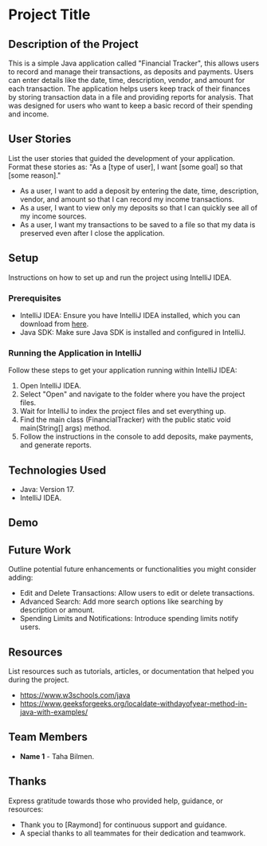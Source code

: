 # Project Title

## Description of the Project

This is a simple Java application called "Financial Tracker", this allows users to record and manage their transactions, as deposits and payments. Users can enter details like the date, time, description, vendor, and amount for each transaction. 
The application helps users keep track of their finances by storing transaction data in a file and providing reports for analysis.
That was designed for users who want to keep a basic record of their spending and income.

## User Stories

List the user stories that guided the development of your application. Format these stories as: "As a [type of user], I want [some goal] so that [some reason]."

- As a user, I want to add a deposit by entering the date, time, description, vendor, and amount so that I can record my income transactions.
- As a user, I want to view only my deposits so that I can quickly see all of my income sources.
- As a user, I want my transactions to be saved to a file so that my data is preserved even after I close the application.

## Setup

Instructions on how to set up and run the project using IntelliJ IDEA.

### Prerequisites

- IntelliJ IDEA: Ensure you have IntelliJ IDEA installed, which you can download from [here](https://www.jetbrains.com/idea/download/).
- Java SDK: Make sure Java SDK is installed and configured in IntelliJ.

### Running the Application in IntelliJ

Follow these steps to get your application running within IntelliJ IDEA:

1. Open IntelliJ IDEA.
2. Select "Open" and navigate to the folder where you have the project files.
3. Wait for IntelliJ to index the project files and set everything up.
4. Find the main class (FinancialTracker) with the public static void main(String[] args) method.
5. Follow the instructions in the console to add deposits, make payments, and generate reports.

## Technologies Used

- Java: Version 17.
- IntelliJ IDEA.


## Demo


## Future Work

Outline potential future enhancements or functionalities you might consider adding:

- Edit and Delete Transactions: Allow users to edit or delete transactions.
- Advanced Search: Add more search options like searching by description or amount.
- Spending Limits and Notifications: Introduce spending limits notify users.

## Resources

List resources such as tutorials, articles, or documentation that helped you during the project.

- https://www.w3schools.com/java
- https://www.geeksforgeeks.org/localdate-withdayofyear-method-in-java-with-examples/

## Team Members

- **Name 1** - Taha Bilmen.

## Thanks

Express gratitude towards those who provided help, guidance, or resources:

- Thank you to [Raymond] for continuous support and guidance.
- A special thanks to all teammates for their dedication and teamwork.